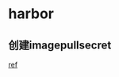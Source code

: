 # harbor

## 创建imagepullsecret

[ref](https://kubernetes.io/docs/tasks/configure-pod-container/pull-image-private-registry/#registry-secret-existing-credentials)